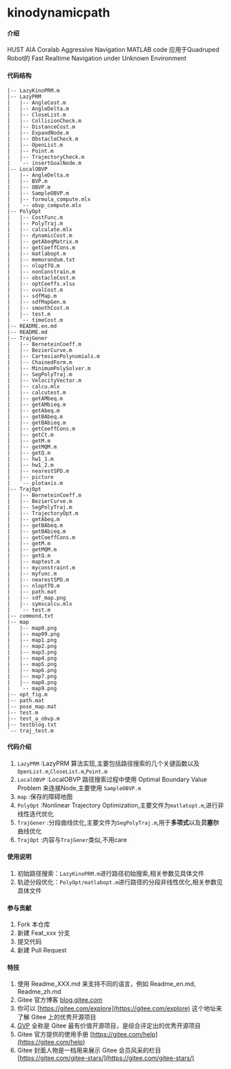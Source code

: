 # kinodynamicpath

#### 介绍
HUST AIA Coralab Aggressive Navigation MATLAB code
应用于Quadruped Robot的 Fast Realtime Navigation under Unknown Environment 

#### 代码结构
```
|-- LazyKinoPRM.m
|-- LazyPRM
|   |-- AngleCost.m
|   |-- AngleDelta.m
|   |-- CloseList.m
|   |-- CollisionCheck.m
|   |-- DistanceCost.m
|   |-- ExpandNode.m
|   |-- ObstacleCheck.m
|   |-- OpenList.m
|   |-- Point.m
|   |-- TrajectoryCheck.m
|   `-- insertGoalNode.m
|-- LocalOBVP
|   |-- AngleDelta.m
|   |-- BVP.m
|   |-- OBVP.m
|   |-- SampleOBVP.m
|   |-- formula_compute.mlx
|   `-- obvp_compute.mlx
|-- PolyOpt
|   |-- CostFunc.m
|   |-- PolyTraj.m
|   |-- calculate.mlx
|   |-- dynamicCost.m
|   |-- getAbeqMatrix.m
|   |-- getCoeffCons.m
|   |-- matlabopt.m
|   |-- memorandum.txt
|   |-- nloptTO.m
|   |-- nonConstrain.m
|   |-- obstacleCost.m
|   |-- optCoeffs.xlsx
|   |-- ovalCost.m
|   |-- sdfMap.m
|   |-- sdfMapGen.m
|   |-- smoothCost.m
|   |-- test.m
|   `-- timeCost.m
|-- README.en.md
|-- README.md
|-- TrajGener
|   |-- BerneteinCoeff.m
|   |-- BezierCurve.m
|   |-- CartesianPolynomials.m
|   |-- ChainedForm.m
|   |-- MinimumPolySolver.m
|   |-- SegPolyTraj.m
|   |-- VelocityVector.m
|   |-- calcu.mlx
|   |-- calcutest.m
|   |-- getAMbeq.m
|   |-- getAMbieq.m
|   |-- getAbeq.m
|   |-- getBAbeq.m
|   |-- getBAbieq.m
|   |-- getCoeffCons.m
|   |-- getCt.m
|   |-- getM.m
|   |-- getMQM.m
|   |-- getQ.m
|   |-- hw1_1.m
|   |-- hw1_2.m
|   |-- nearestSPD.m
|   |-- picture
|   `-- plotaxis.m
|-- TrajOpt
|   |-- BerneteinCoeff.m
|   |-- BezierCurve.m
|   |-- SegPolyTraj.m
|   |-- TrajectoryOpt.m
|   |-- getAbeq.m
|   |-- getBAbeq.m
|   |-- getBAbieq.m
|   |-- getCoeffCons.m
|   |-- getM.m
|   |-- getMQM.m
|   |-- getQ.m
|   |-- maptest.m
|   |-- myconstraint.m
|   |-- myfunc.m
|   |-- nearestSPD.m
|   |-- nloptTO.m
|   |-- path.mat
|   |-- sdf_map.png
|   |-- symscalcu.mlx
|   `-- test.m
|-- commond.txt
|-- map
|   |-- map0.png
|   |-- map09.png
|   |-- map1.png
|   |-- map2.png
|   |-- map3.png
|   |-- map4.png
|   |-- map5.png
|   |-- map6.png
|   |-- map7.png
|   |-- map8.png
|   `-- map9.png
|-- opt_fig.m
|-- path.mat
|-- pose_map.mat
|-- test.m
|-- test_a_obvp.m
|-- testblog.txt
`-- traj_test.m
```


#### 代码介绍

1.  `LazyPRM`   :LazyPRM 算法实现,主要包括路径搜索的几个关键函数以及`OpenList.m`,`CloseList.m`,`Point.m`
2.  `LocalOBVP` :LocalOBVP 路径搜索过程中使用 Optimal Boundary Value Problem 来连接Node,主要使用 `SampleOBVP.m`
3.  `map`       :保存的障碍地图
4.  `PolyOpt`   :Nonlinear Trajectory Optimization,主要文件为`matlatopt.m`,进行非线性迭代优化
5.  `TrajGener` :分段曲线优化,主要文件为`SegPolyTraj.m`,用于**多项式**以及**贝塞尔**曲线优化
6.  `TrajOpt`   :内容与`TrajGener`类似,不用care

#### 使用说明

1.  初始路径搜索：`LazyKinoPRM.m`进行路径初始搜索,相关参数见具体文件
2.  轨迹分段优化：`PolyOpt/matlabopt.m`进行路径的分段非线性优化,相关参数见具体文件

#### 参与贡献

1.  Fork 本仓库
2.  新建 Feat_xxx 分支
3.  提交代码
4.  新建 Pull Request


#### 特技

1.  使用 Readme\_XXX.md 来支持不同的语言，例如 Readme\_en.md, Readme\_zh.md
2.  Gitee 官方博客 [blog.gitee.com](https://blog.gitee.com)
3.  你可以 [https://gitee.com/explore](https://gitee.com/explore) 这个地址来了解 Gitee 上的优秀开源项目
4.  [GVP](https://gitee.com/gvp) 全称是 Gitee 最有价值开源项目，是综合评定出的优秀开源项目
5.  Gitee 官方提供的使用手册 [https://gitee.com/help](https://gitee.com/help)
6.  Gitee 封面人物是一档用来展示 Gitee 会员风采的栏目 [https://gitee.com/gitee-stars/](https://gitee.com/gitee-stars/)
